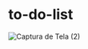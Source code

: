 # to-do-list
![Captura de Tela (2)](https://user-images.githubusercontent.com/92552163/202909753-624dbe67-45e7-4f7b-b03d-ed334638a9d2.png)

